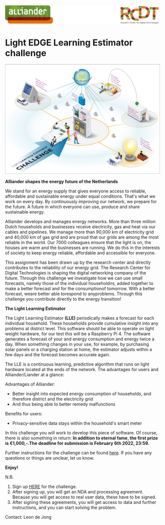 ![](images/RCDTAllLogo.png)

# Light EDGE Learning Estimator challenge

![](images/poster.png)

**Alliander shapes the energy future of the Netherlands**

We stand for an energy supply that gives everyone access to reliable, affordable and sustainable energy
under equal conditions. That's what we work on every day. By continuously improving our network,
we prepare for the future. A future in which everyone can use, produce and share sustainable energy.


Alliander develops and manages energy networks. More than three million Dutch households and
businesses receive electricity, gas and heat via our cables and pipelines. We manage more than 90,000
km of electricity grid and 40,000 km of gas grid and are proud that our grids are among the most
reliable in the world. Our 7000 colleagues ensure that the light is on, the houses are warm and the
businesses are running. We do this in the interests of society to keep energy reliable, affordable and
accessible for everyone.

This assignment has been drawn up by the research center and directly contributes to the reliability of
our energy grid. The Research Center for Digital Technologies is shaping the digital networking
company of the future. Through this challenge we investigate how we can use small forecasts, namely
those of the individual householdns, added together to make a better forecast and for the
consumptionof tomorrow. With a better forecast, weare better able torespond to anyproblems.
Through this challenge you contribute directly to the energy transition!

**The Light Learning Estimator**

The Light Learning Estimator **(LLE)** periodically makes a forecast for each individual household. These
households provide cumulative insight into any problems at district level. This software should be able
to operate on light weight hardware, for our test this will be a Raspberry Pi 4. The software generates
a forecast of your and energy consumption and energy twice a day. When something changes in your
use, for example, by purchasing solar panels or a charging station at home, the estimator adjusts within
a few days and the forecast becomes accurate again.

The LLE is a continuous learning, predictive algorithm that runs on light hardware located at the ends
of the network. The advantages for users and Alliander/Liander at a glance:

Advantages of Alliander:
- Better insight into expected energy consumption of households, and therefore district and the
electricity grid
- And thus being able to better remedy malfunctions

Benefits for users:
- Privacy-sensitive data stays within the household's smart meter

In this challenge you will work to develop this piece of software. Of course, there is also something in
return:
**In addition to eternal fame, the first prize is €1,000,-.The deadline for submission is February 6th 2022, 23:59.**

Further instructions for the challenge can be found [here](LLEProtocol_Eng.pdf). If you have any questions or things are unclear, let us know.

**Enjoy!**

N.B. 
1. Sign up [HERE](https://docs.google.com/forms/d/1KAlcNgMeU62mEw3YGnrdtdb8G_-K46DM0Ep_UzFGNNk/) for the challenge. 
2. After signing up, you will get an NDA and processing agreement. Because you will get access to real user data, these have to be signed.
3. After signing these agreements, you will get access to data and further instructions, and you can start solving the problem.

Contact:
Leon de Jong 

